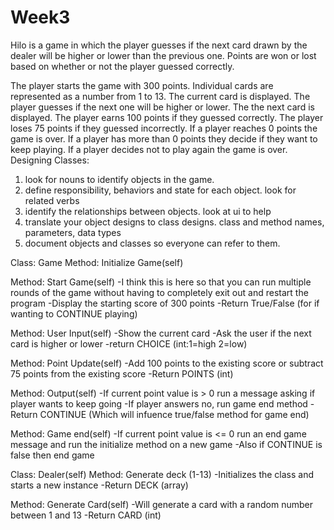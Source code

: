 # Week3
Hilo is a game in which the player guesses if the next card drawn by the dealer will be higher or lower than the previous one. Points are won or lost based on whether or not the player guessed correctly.

The player starts the game with 300 points.
Individual cards are represented as a number from 1 to 13.
The current card is displayed.
The player guesses if the next one will be higher or lower.
The the next card is displayed.
The player earns 100 points if they guessed correctly.
The player loses 75 points if they guessed incorrectly.
If a player reaches 0 points the game is over.
If a player has more than 0 points they decide if they want to keep playing.
If a player decides not to play again the game is over.
Designing Classes:
1. look for nouns to identify objects in the game.
2. define responsibility, behaviors and state for each object. look for related verbs
3. identify the relationships between objects. look at ui to help
4. translate your object designs to class designs. class and method names, parameters, data types
5. document objects and classes so everyone can refer to them.

Class: Game
Method: Initialize Game(self)

Method: Start Game(self)
-I think this is here so that you can run multiple rounds of the game without having to completely exit out and restart the program
-Display the starting score of 300 points
-Return True/False (for if wanting to CONTINUE playing)

Method: User Input(self)
-Show the current card
-Ask the user if the next card is higher or lower
-return CHOICE (int:1=high 2=low)

Method: Point Update(self)
-Add 100 points to the existing score or subtract 75 points from the existing score
-Return POINTS (int)

Method: Output(self)
-If current point value is > 0 run a message asking if player wants to keep going
-If player answers no, run game end method
-Return CONTINUE (Which will infuence true/false method for game end)

Method: Game end(self)
-If current point value is <= 0 run an end game message and run the initialize method on a new game
-Also if CONTINUE is false then end game


Class: Dealer(self)
Method: Generate deck (1-13)
-Initializes the class and starts a new instance
-Return DECK (array)

Method: Generate Card(self)
-Will generate a card with a random number between 1 and 13
-Return CARD (int)